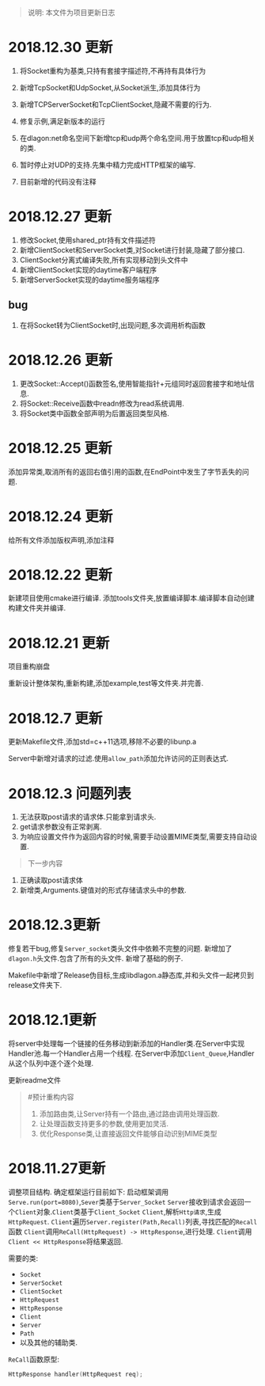 > 说明: 本文件为项目更新日志
# 2018.12.30 更新
1. 将Socket重构为基类,只持有套接字描述符,不再持有具体行为
1. 新增TcpSocket和UdpSocket,从Socket派生,添加具体行为
1. 新增TCPServerSocket和TcpClientSocket,隐藏不需要的行为.
1. 修复示例,满足新版本的运行
1. 在dlagon:net命名空间下新增tcp和udp两个命名空间.用于放置tcp和udp相关的类.
1. 暂时停止对UDP的支持.先集中精力完成HTTP框架的编写.

1. 目前新增的代码没有注释

# 2018.12.27 更新
1. 修改Socket,使用shared_ptr持有文件描述符
1. 新增ClientSocket和ServerSocket类,对Socket进行封装,隐藏了部分接口.
1. ClientSocket分离式编译失败,所有实现移动到头文件中
1. 新增ClientSocket实现的daytime客户端程序
1. 新增ServerSocket实现的daytime服务端程序

## bug
1. 在将Socket转为ClientSocket时,出现问题,多次调用析构函数


# 2018.12.26 更新
1. 更改Socket::Accept()函数签名,使用智能指针+元组同时返回套接字和地址信息.
1. 将Socket::Receive函数中readn修改为read系统调用.
1. 将Socket类中函数全部声明为后置返回类型风格.

# 2018.12.25 更新
添加异常类,取消所有的返回右值引用的函数,在EndPoint中发生了字节丢失的问题.

# 2018.12.24 更新
给所有文件添加版权声明,添加注释

# 2018.12.22 更新
新建项目使用cmake进行编译.
添加tools文件夹,放置编译脚本.编译脚本自动创建构建文件夹并编译.

# 2018.12.21 更新
项目重构崩盘

重新设计整体架构,重新构建,添加example,test等文件夹.并完善.

# 2018.12.7 更新
更新Makefile文件,添加std=c++11选项,移除不必要的libunp.a

Server中新增对请求的过滤.使用`allow_path`添加允许访问的正则表达式.

# 2018.12.3 问题列表
1. 无法获取post请求的请求体.只能拿到请求头.
2. get请求参数没有正常剥离.
3. 为响应设置文件作为返回内容的时候,需要手动设置MIME类型,需要支持自动设置.

> 下一步内容
1. 正确读取post请求体
2. 新增类,Arguments.键值对的形式存储请求头中的参数.


# 2018.12.3更新
修复若干bug,修复`Server_socket`类头文件中依赖不完整的问题.
新增加了`dlagon.h`头文件.包含了所有的头文件.
新增了基础的例子.

Makefile中新增了Release伪目标,生成libdlagon.a静态库,并和头文件一起拷贝到release文件夹下.



# 2018.12.1更新
将server中处理每一个链接的任务移动到新添加的Handler类.在Server中实现Handler池.每一个Handler占用一个线程.
在Server中添加`Client_Queue`,Handler从这个队列中逐个逐个处理.

更新readme文件

> #预计重构内容
> 1. 添加路由类,让Server持有一个路由,通过路由调用处理函数.
> 1. 让处理函数支持更多的参数,使用更加灵活.
> 1. 优化Response类,让直接返回文件能够自动识别MIME类型


# 2018.11.27更新
调整项目结构.
确定框架运行目前如下:
启动框架调用`Serve.run(port=8080)`,`Sever`类基于`Server_Socket`
`Server`接收到请求会返回一个`Client`对象.`Client`类基于`Client_Socket`
`Client`,解析`Http请求`,生成`HttpRequest`.
`Client`遍历`Server.register(Path,Recall)`列表,寻找匹配的`Recall`函数
`Client`调用`ReCall(HttpRequest) -> HttpResponse`,进行处理.
`Client`调用`Client << HttpResponse`将结果返回.

需要的类:
* `Socket`
* `ServerSocket`
* `ClientSocket`
* `HttpRequest`
* `HttpResponse`
* `Client`
* `Server`
* `Path`
* 以及其他的辅助类.

`ReCall`函数原型:
```cpp
HttpResponse handler(HttpRequest req);
```

